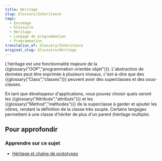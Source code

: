 ```yaml
---
title: Héritage
slug: Glossary/Inheritance
tags:
  - Encodage
  - Glossaire
  - Héritage
  - Langage de programmation
  - Programmation
translation_of: Glossary/Inheritance
original_slug: Glossaire/Héritage
---
```

<p>L'héritage est une fonctionnalité majeure de la {{glossary("OOP","programmation orientée objet")}}. L'abstraction de données peut être exprimée à plusieurs niveaux, c'est-à-dire que des {{glossary("Class","classes")}} peuvent avoir des superclasses et des sous-classes.</p>

<p>En tant que développeur d'applications, vous pouvez choisir quels seront les {{glossary("Attribute","attributs")}} et les {{glossary("Method","méthodes")}} de la superclasse à garder et ajouter les vôtres, rendant la définition de la classe très souple. Certains langages permettent à une classe d'hériter de plus d'un parent (héritage multiple).</p>

<h2 id="Pour_approfondir"><strong>Pour approfondir</strong></h2>

<h3 id="Apprendre_sur_ce_sujet">Apprendre sur ce sujet</h3>

<ul>
 <li><a href="/fr/docs/Web/JavaScript/Héritage_et_chaîne_de_prototypes">Héritage et chaîne de prototypes</a></li>
</ul>

<p> </p>
